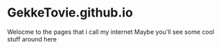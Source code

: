 # GekkeTovie.github.io

Welocme to the pages that i call my internet
 Maybe you'll see some cool stuff around here
